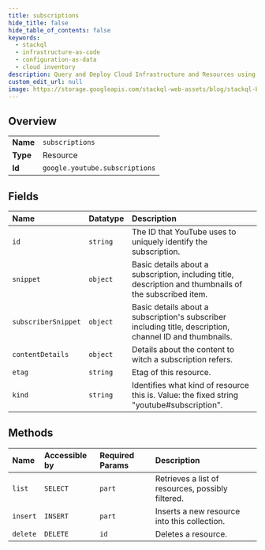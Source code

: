 ```yaml
---
title: subscriptions
hide_title: false
hide_table_of_contents: false
keywords:
  - stackql
  - infrastructure-as-code
  - configuration-as-data
  - cloud inventory
description: Query and Deploy Cloud Infrastructure and Resources using SQL
custom_edit_url: null
image: https://storage.googleapis.com/stackql-web-assets/blog/stackql-blog-post-featured-image.png
---
```

  
    

## Overview
<table><tbody>
<tr><td><b>Name</b></td><td><code>subscriptions</code></td></tr>
<tr><td><b>Type</b></td><td>Resource</td></tr>
<tr><td><b>Id</b></td><td><code>google.youtube.subscriptions</code></td></tr>
</tbody></table>

## Fields
| Name | Datatype | Description |
|:-----|:---------|:------------|
| `id` | `string` | The ID that YouTube uses to uniquely identify the subscription. |
| `snippet` | `object` | Basic details about a subscription, including title, description and thumbnails of the subscribed item. |
| `subscriberSnippet` | `object` | Basic details about a subscription's subscriber including title, description, channel ID and thumbnails. |
| `contentDetails` | `object` | Details about the content to witch a subscription refers. |
| `etag` | `string` | Etag of this resource. |
| `kind` | `string` | Identifies what kind of resource this is. Value: the fixed string "youtube#subscription". |
## Methods
| Name | Accessible by | Required Params | Description |
|:-----|:--------------|:----------------|:------------|
| `list` | `SELECT` | `part` | Retrieves a list of resources, possibly filtered. |
| `insert` | `INSERT` | `part` | Inserts a new resource into this collection. |
| `delete` | `DELETE` | `id` | Deletes a resource. |
